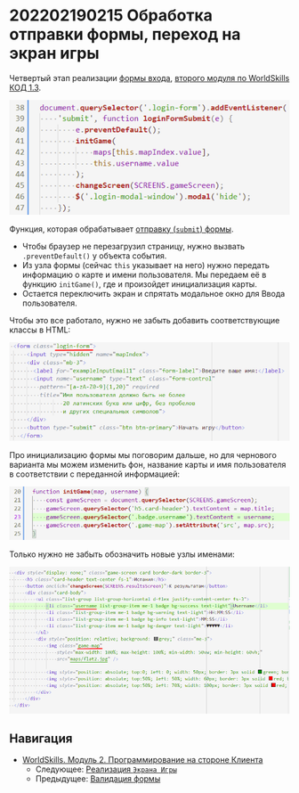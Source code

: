 # 202202190215 Обработка отправки формы, переход на экран игры

Четвертый этап реализации [формы входа](202202181645-login-form-m2-ws.md),
[второго модуля по WorldSkills КОД 1.3](202202150946-WS-module-2.md).

![](2022-02-19-02-27-15.png)

Функция, которая обрабатывает [отправку (`submit`) формы](https://learn.javascript.ru/forms-submit).

- Чтобы браузер не перезагрузил страницу, нужно вызвать `.preventDefault()` у объекта события.
- Из узла формы (сейчас `this` указывает на него) нужно передать информацию о карте
и имени пользователя. Мы передаем её в функцию `initGame()`, где и произойдет
инициализация карты.
- Остается переключить экран и спрятать модальное окно для Ввода пользователя.

Чтобы это все работало, нужно не забыть добавить соответствующие классы в HTML:

![](2022-02-19-02-27-54.png)

Про инициализацию формы мы поговорим дальше, но для чернового варианта
мы можем изменить фон, название карты и имя пользователя в соответствии с переданной
информацией:

![](2022-02-19-02-27-27.png)

Только нужно не забыть обозначить новые узлы именами:

![](2022-02-19-02-28-21.png)

## Навигация

- [WorldSkills. Модуль 2. Программирование на стороне Клиента](202202150946-WS-module-2.md)
    - Следующее: [Реализация `Экрана Игры`](202202190235-game-screen-m2-ws.md)
    - Предыдущее: [Валидация формы](202202190137-login-form-validation.md)

